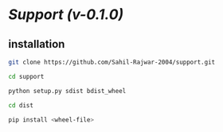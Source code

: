 # ***Support (v-0.1.0)***

## installation
```bash
git clone https://github.com/Sahil-Rajwar-2004/support.git

cd support

python setup.py sdist bdist_wheel

cd dist

pip install <wheel-file>
```
